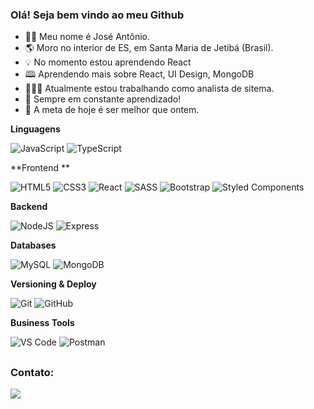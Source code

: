 ### Olá! Seja bem vindo ao meu Github

- 👦🏻 Meu nome é José Antônio.
- 🌎 Moro no interior de ES, em Santa Maria de Jetibá (Brasil).
- 💡 No momento estou aprendendo React
- 🕮 Aprendendo mais sobre React, UI Design, MongoDB
- 👨🏼‍💻 Atualmente estou trabalhando como analista de sitema.
- 🚀 Sempre em constante aprendizado!
- 🎯 A meta de hoje é ser melhor que ontem.



**Linguagens**

  ![JavaScript](https://img.shields.io/badge/-JavaScript-333333?style=for-the-badge&logo=javascript)
  ![TypeScript](https://img.shields.io/badge/-TypeScript-333333?style=for-the-badge&logo=typescript)

**Frontend **

  ![HTML5](https://img.shields.io/badge/-HTML5-333333?style=for-the-badge&logo=HTML5)
  ![CSS3](https://img.shields.io/badge/-CSS3-333333?style=for-the-badge&logo=CSS3&logoColor=1572B6)
  ![React](https://img.shields.io/badge/-React-333333?style=for-the-badge&logo=react)
  ![SASS](https://img.shields.io/badge/-Sass-333333?style=for-the-badge&logo=sass)
  ![Bootstrap](https://img.shields.io/badge/-Bootstrap-333333?style=for-the-badge&logo=bootstrap)
  ![Styled Components](https://img.shields.io/badge/-Styled%20Components-333333?style=for-the-badge&logo=styled-components&logoColor=white)
  

**Backend**

  ![NodeJS](https://img.shields.io/badge/-NodeJS-333333?style=for-the-badge&logo=node.js)
  ![Express](https://img.shields.io/badge/-Express-333333?style=for-the-badge&logo=express)

  
**Databases**

  ![MySQL](https://img.shields.io/badge/-MySQL-333333?style=for-the-badge&logo=mysql)
  ![MongoDB](https://img.shields.io/badge/-MongoDB-333333?style=for-the-badge&logo=mongodb)
  
  
  **Versioning & Deploy**

  ![Git](https://img.shields.io/badge/-Git-333333?style=for-the-badge&logo=git)
  ![GitHub](https://img.shields.io/badge/-GitHub-333333?style=for-the-badge&logo=github)

  
**Business Tools**

  ![VS Code](https://img.shields.io/badge/-Visual%20Studio%20Code-333333?style=for-the-badge&logo=visual-studio-code&logoColor=007ACC)
  ![Postman](https://img.shields.io/badge/-Postman-333333?style=for-the-badge&logo=postman)
  
  
  ##
  
  ### Contato:
  
  <div>
  <a href="https://linkedin.com/in/josé-antônio-capucho/" target="_blank"><img src="https://img.shields.io/badge/-LinkedIn-%230077B5?style=for-the-badge&logo=linkedin&logoColor=white" target="_blank"></a> 
  </a>
</div>
